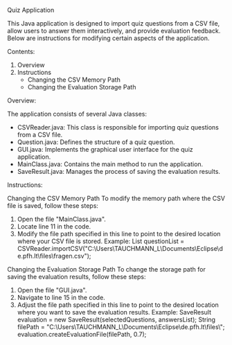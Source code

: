 Quiz Application

This Java application is designed to import quiz questions from a CSV file, allow users to answer them interactively, and provide evaluation feedback. Below are instructions for modifying certain aspects of the application.

Contents:
1. Overview
2. Instructions
   - Changing the CSV Memory Path
   - Changing the Evaluation Storage Path

Overview:

The application consists of several Java classes:
- CSVReader.java: This class is responsible for importing quiz questions from a CSV file.
- Question.java: Defines the structure of a quiz question.
- GUI.java: Implements the graphical user interface for the quiz application.
- MainClass.java: Contains the main method to run the application.
- SaveResult.java: Manages the process of saving the evaluation results.

Instructions:

Changing the CSV Memory Path
To modify the memory path where the CSV file is saved, follow these steps:
1. Open the file "MainClass.java".
2. Locate line 11 in the code.
3. Modify the file path specified in this line to point to the desired location where your CSV file is stored.
   Example: 
   List<Question> questionList = CSVReader.importCSV("C:\\Users\\TAUCHMANN_L\\Documents\\Eclipse\\de.pfh.lt\\files\\fragen.csv");

Changing the Evaluation Storage Path
To change the storage path for saving the evaluation results, follow these steps:
1. Open the file "GUI.java".
2. Navigate to line 15 in the code.
3. Adjust the file path specified in this line to point to the desired location where you want to save the evaluation results.
   Example:
   SaveResult evaluation = new SaveResult(selectedQuestions, answersList);
   String filePath = "C:\\Users\\TAUCHMANN_L\\Documents\\Eclipse\\de.pfh.lt\\files\\";
   evaluation.createEvaluationFile(filePath, 0.7);
